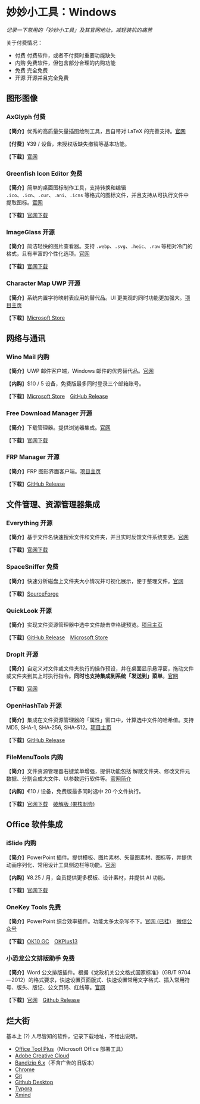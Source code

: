 # 妙妙小工具：Windows

_记录一下常用的「妙妙小工具」及其官网地址，减轻装机的痛苦_

关于付费情况：

- <T red>付费</T> 付费软件，或者不付费时重要功能缺失
- <T orange>内购</T> 免费软件，但包含部分合理的内购功能
- <T lime>免费</T> 完全免费
- <T green>开源</T> 开源并且完全免费

## 图形图像

### AxGlyph <T red>付费</T>

【**简介**】优秀的高质量矢量插图绘制工具，且自带对 LaTeX 的完善支持。[官网](https://www.amyxun.com/)

【**付费**】¥39 / 设备，未授权版缺失撤销等基本功能。

【**下载**】[官网](https://www.amyxun.com/)

### Greenfish Icon Editor <T lime>免费</T>

【**简介**】简单的桌面图标制作工具，支持转换和编辑 `.ico`、`.icn`、`.cur`、`.ani`、`.icns` 等格式的图标文件，并且支持从可执行文件中提取图标。[官网](https://greenfishsoftware.org/gfie.php)

【**下载**】[官网下载](https://greenfishsoftware.org/gfie.php#apage)

### ImageGlass <T green>开源</T>

【**简介**】简洁轻快的图片查看器。支持 `.webp`、`.svg`、`.heic`、`.raw` 等相对冷门的格式，且有丰富的个性化选项。[官网](https://imageglass.org/)

【**下载**】[官网下载](https://imageglass.org/releases)

### Character Map UWP <T green>开源</T>

【**简介**】系统内置字符映射表应用的替代品。UI 更美观的同时功能更加强大。[项目主页](https://github.com/character-map-uwp/Character-Map-UWP)

【**下载**】[Microsoft Store](https://www.microsoft.com/store/apps/9wzdncrdxf41)

## 网络与通讯

### Wino Mail <T orange>内购</T>

【**简介**】UWP 邮件客户端，Windows 邮件的优秀替代品。[官网](https://www.winomail.app/)

【**内购**】$10 / 5 设备，免费版最多同时登录三个邮箱账号。

【**下载**】[Microsoft Store](https://www.microsoft.com/store/apps/9NCRCVJC50WL)　[GitHub Release](https://github.com/bkaankose/Wino-Mail/releases/latest)

### Free Download Manager <T green>开源</T>

【**简介**】下载管理器。提供浏览器集成。[官网](https://www.freedownloadmanager.org/zh/)

【**下载**】[官网下载](https://www.freedownloadmanager.org/zh/download)

### FRP Manager <T green>开源</T>

【**简介**】FRP 图形界面客户端。[项目主页](https://github.com/koho/frpmgr)

【**下载**】[GitHub Release](https://github.com/koho/frpmgr/releases/latest)

## 文件管理、资源管理器集成

### Everything <T green>开源</T>

【**简介**】基于文件名快速搜索文件和文件夹，并且实时反馈文件系统变更。[官网](https://www.voidtools.com/zh-cn/)

【**下载**】[官网下载](https://www.voidtools.com/zh-cn/downloads/)

### SpaceSniffer <T lime>免费</T>

【**简介**】快速分析磁盘上文件夹大小情况并可视化展示，便于整理文件。[官网](http://www.uderzo.it/main_products/space_sniffer/)

【**下载**】[SourceForge](https://sourceforge.net/projects/spacesniffer/files/latest/download)

### QuickLook <T green>开源</T>

【**简介**】实现文件资源管理器中选中文件敲击空格键预览。[项目主页](https://github.com/QL-Win/QuickLook)

【**下载**】[GitHub Release](https://github.com/QL-Win/QuickLook/releases/latest)　[Microsoft Store](https://www.microsoft.com/store/apps/9nv4bs3l1h4s)

### DropIt <T green>开源</T>

【**简介**】自定义对文件或文件夹执行的操作预设，并在桌面显示悬浮窗，拖动文件或文件夹到其上时执行指令。**同时也支持集成到系统「发送到」菜单**。[官网](http://www.dropitproject.com/)

【**下载**】[官网](http://www.dropitproject.com/)

### OpenHashTab <T green>开源</T>

【**简介**】集成在文件资源管理器的「属性」窗口中，计算选中文件的哈希值。支持 MD5, SHA-1, SHA-256, SHA-512。[项目主页](https://github.com/namazso/OpenHashTab)

【**下载**】[GitHub Release](https://github.com/namazso/OpenHashTab/releases/latest)

### FileMenuTools <T orange>内购</T>

【**简介**】文件资源管理器右键菜单增强，提供功能包括 解散文件夹、修改文件元数据、分割合成大文件、以参数运行软件等。[官网简介](https://www.lopesoft.com/index.php/en/products/filemenutools)

【**内购**】€10 / 设备，免费版最多同时选中 20 个文件执行。

【**下载**】[官网下载](https://www.lopesoft.com/index.php/en/download/filemenu-tools)　[破解版 (果核剥壳)](https://www.ghxi.com/filemenutools.html)

## Office 软件集成

### iSlide <T orange>内购</T>

【**简介**】PowerPoint 插件。提供模板、图片素材、矢量图素材、图标等，并提供动画序列化、常用设计工具侧边栏等功能。[官网](https://www.islide.cc/)

【**内购**】¥8.25 / 月，会员提供更多模板、设计素材，并提供 AI 功能。

【**下载**】[官网下载](https://www.islide.cc/download)

### OneKey Tools <T lime>免费</T>

【**简介**】PowerPoint 综合效率插件。功能太多太杂写不下。[官网 (已挂)](http://oktools.xyz/)　[微信公众号](https://mp.weixin.qq.com/s/2byJeGdE9Lm3gywLJ1smPQ)

【**下载**】[OK10 GC](https://mp.weixin.qq.com/s/zBBbuO8fiC3DIyIQWu415A)　[OKPlus13](https://mp.weixin.qq.com/s/FqMNaIFvbTxC2rdmnd6fgg)

### 小恐龙公文排版助手 <T lime>免费</T>

【**简介**】Word 公文排版插件。根据《党政机关公文格式国家标准》（GB/T 9704—2012）的格式要求，快速设置页面版式、快速设置常用文字格式、插入常用符号、版头、版记、公文页码、红线等。[官网](https://gw.xkonglong.com/)

【**下载**】[官网](https://gw.xkonglong.com/)　[Github Release](https://github.com/xkonglong/gw/releases/latest)

## 烂大街

基本上 (?) 人尽皆知的软件，记录下载地址，不给出说明。

- [Office Tool Plus](https://otp.landian.vip/zh-cn/)（Microsoft Office 部署工具）
- [Adobe Creative Cloud](https://creativecloud.adobe.com/apps/download/creative-cloud)
- [Bandizip 6.x](https://www.bandisoft.com/bandizip/old/6/)（不含广告的旧版本）
- [Chrome](https://www.google.com/chrome/)
- [Git](https://git-scm.com/downloads)
- [Github Desktop](https://desktop.github.com/download/)
- [Typora](https://typoraio.cn/)
- [Xmind](https://xmind.cn/)
